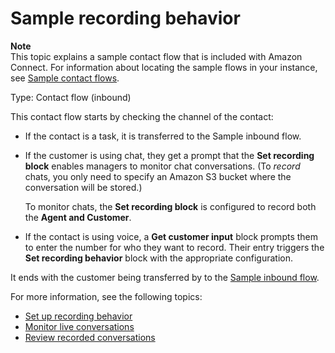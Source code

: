 # Sample recording behavior<a name="sample-recording-behavior"></a>

**Note**  
This topic explains a sample contact flow that is included with Amazon Connect\. For information about locating the sample flows in your instance, see [Sample contact flows](contact-flow-samples.md)\. 

Type: Contact flow \(inbound\)

This contact flow starts by checking the channel of the contact:
+ If the contact is a task, it is transferred to the Sample inbound flow\.
+ If the customer is using chat, they get a prompt that the **Set recording block** enables managers to monitor chat conversations\. \(To *record* chats, you only need to specify an Amazon S3 bucket where the conversation will be stored\.\)

  To monitor chats, the **Set recording block** is configured to record both the **Agent and Customer**\.
+ If the contact is using voice, a **Get customer input** block prompts them to enter the number for who they want to record\. Their entry triggers the **Set recording behavior** block with the appropriate configuration\.

It ends with the customer being transferred by to the [Sample inbound flow](sample-inbound-flow.md)\. 

For more information, see the following topics:
+ [Set up recording behavior](set-up-recordings.md)
+ [Monitor live conversations](monitor-conversations.md)
+ [Review recorded conversations](review-recorded-conversations.md)